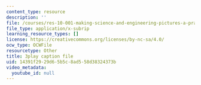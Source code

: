 ```yaml
---
content_type: resource
description: ''
file: /courses/res-10-001-making-science-and-engineering-pictures-a-practical-guide-to-presenting-your-work-spring-2016/14391f2929d65b5c8ad558d38324373b_qE0eHhe6muY.vtt
file_type: application/x-subrip
learning_resource_types: []
license: https://creativecommons.org/licenses/by-nc-sa/4.0/
ocw_type: OCWFile
resourcetype: Other
title: 3play caption file
uid: 14391f29-29d6-5b5c-8ad5-58d38324373b
video_metadata:
  youtube_id: null
---
```

